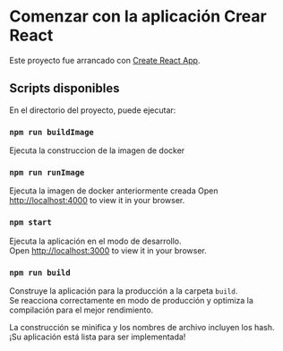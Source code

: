 # Comenzar con la aplicación Crear React

Este proyecto fue arrancado con [Create React App](https://github.com/facebook/create-react-app).

## Scripts disponibles

En el directorio del proyecto, puede ejecutar:

### `npm run buildImage`
Ejecuta la construccion de la imagen de docker

### `npm run runImage`
Ejecuta la imagen de docker anteriormente creada
Open [http://localhost:4000](http://localhost:4000) to view it in your browser.

### `npm start`
Ejecuta la aplicación en el modo de desarrollo. \
Open [http://localhost:3000](http://localhost:3000) to view it in your browser.

### `npm run build`
Construye la aplicación para la producción a la carpeta `build`.\
Se reacciona correctamente en modo de producción y optimiza la compilación para el mejor rendimiento.

La construcción se minifica y los nombres de archivo incluyen los hash. \
¡Su aplicación está lista para ser implementada!
